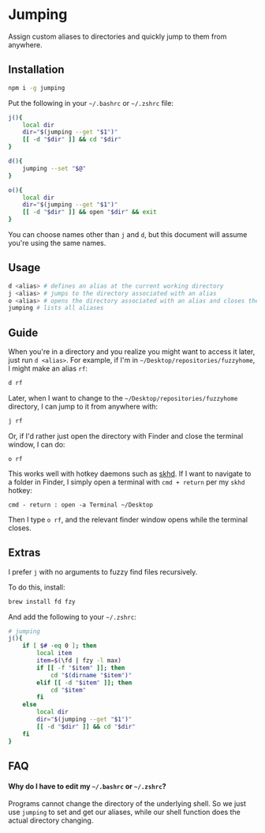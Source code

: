 # Jumping

Assign custom aliases to directories and quickly jump to them
from anywhere.

## Installation

```sh
npm i -g jumping
```

Put the following in your `~/.bashrc` or `~/.zshrc` file:

```sh
j(){
	local dir
	dir="$(jumping --get "$1")"
	[[ -d "$dir" ]] && cd "$dir"
}

d(){
	jumping --set "$@"
}

o(){
	local dir
	dir="$(jumping --get "$1")"
	[[ -d "$dir" ]] && open "$dir" && exit
}
```

You can choose names other than `j` and `d`, but this document
will assume you're using the same names.

## Usage

```sh
d <alias> # defines an alias at the current working directory
j <alias> # jumps to the directory associated with an alias
o <alias> # opens the directory associated with an alias and closes the terminal window
jumping # lists all aliases
```

## Guide

When you're in a directory and you realize you might want to
access it later, just run `d <alias>`. For example, if I'm in
`~/Desktop/repositories/fuzzyhome`, I might make an alias `rf`:

```sh
d rf
```

Later, when I want to change to the
`~/Desktop/repositories/fuzzyhome` directory, I can jump to it from
anywhere with:

```sh
j rf
```

Or, if I'd rather just open the directory with Finder and close
the terminal window, I can do:

```
o rf
```

This works well with hotkey daemons such as
[skhd](https://github.com/koekeishiya/skhd). If I want to navigate to
a folder in Finder, I simply open a terminal with `cmd + return` per
my `skhd` hotkey:

```
cmd - return : open -a Terminal ~/Desktop
```

Then I type `o rf`, and the relevant finder window opens while
the terminal closes.

## Extras

I prefer `j` with no arguments to fuzzy find files recursively.

To do this, install:

```sh
brew install fd fzy
```

And add the following to your `~/.zshrc`:

```sh
# jumping
j(){
	if [ $# -eq 0 ]; then
		local item
		item=$(\fd | fzy -l max)
		if [[ -f "$item" ]]; then
			cd "$(dirname "$item")"
		elif [[ -d "$item" ]]; then
			cd "$item"
		fi
	else
		local dir
		dir="$(jumping --get "$1")"
		[[ -d "$dir" ]] && cd "$dir"
	fi
}
```

## FAQ

#### Why do I have to edit my `~/.bashrc` or `~/.zshrc`?

Programs cannot change the directory of the underlying shell. So we
just use `jumping` to set and get our aliases, while our shell
function does the actual directory changing.
